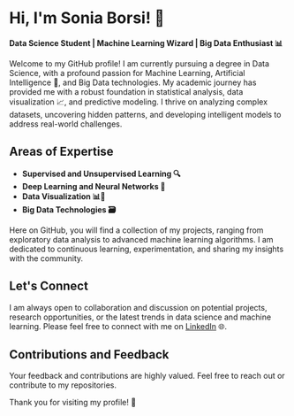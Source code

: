 # Hi, I'm Sonia Borsi! 👋

**Data Science Student | Machine Learning Wizard | Big Data Enthusiast 📊**

Welcome to my GitHub profile! I am currently pursuing a degree in Data Science, with a profound passion for Machine Learning, Artificial Intelligence 🤖, and Big Data technologies. My academic journey has provided me with a robust foundation in statistical analysis, data visualization 📈, and predictive modeling. I thrive on analyzing complex datasets, uncovering hidden patterns, and developing intelligent models to address real-world challenges.

## Areas of Expertise
- **Supervised and Unsupervised Learning 🔍**
- **Deep Learning and Neural Networks 🧠**
- **Data Visualization 📊📖**
- **Big Data Technologies 🗃️**

Here on GitHub, you will find a collection of my projects, ranging from exploratory data analysis to advanced machine learning algorithms. I am dedicated to continuous learning, experimentation, and sharing my insights with the community.

## Let's Connect
I am always open to collaboration and discussion on potential projects, research opportunities, or the latest trends in data science and machine learning. Please feel free to connect with me on [LinkedIn](https://www.linkedin.com/in/sonia-borsi-824998260/) 🌐.

## Contributions and Feedback
Your feedback and contributions are highly valued. Feel free to reach out or contribute to my repositories. 

Thank you for visiting my profile! 🙏
